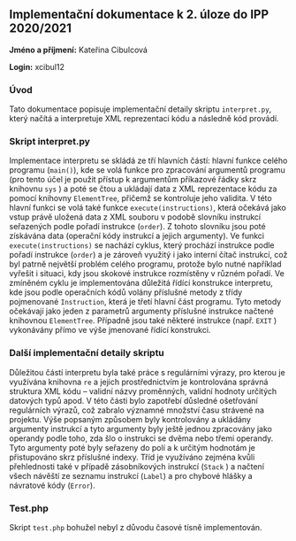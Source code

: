 ## Implementační dokumentace k 2. úloze do IPP 2020/2021
**Jméno a příjmení:** Kateřina Cibulcová

**Login:** xcibul12

### Úvod

Tato dokumentace popisuje implementační detaily skriptu `interpret.py`, který načítá 
a interpretuje XML reprezentaci kódu a následně kód provádí.

### Skript interpret.py

Implementace interpretu se skládá ze tří hlavních částí: hlavní funkce celého programu
(`main()`), kde se volá funkce pro zpracování argumentů programu (pro tento účel je
použit přístup k argumentům příkazové řádky skrz knihovnu `sys` ) a poté se čtou 
a ukládají data z XML reprezentace kódu za pomocí knihovny `ElementTree`, přičemž
se kontroluje jeho validita. V této hlavní funkci se volá také funkce
`execute(instructions)`, která očekává jako vstup právě uložená data z XML souboru
v podobě slovníku instrukcí seřazených podle pořadí instrukce (`order`). Z tohoto
slovníku jsou poté získávána data (operační kódy instrukcí a jejich argumenty).
Ve funkci `execute(instructions)` se nachází cyklus, který prochází instrukce podle 
pořadí instrukce (`order`) a je zároveň využitý i jako interní čítač instrukcí, 
což byl patrně největší problém celého programu, protože bylo nutné například
vyřešit i situaci, kdy jsou skokové instrukce rozmístěny v různém pořadí. 
Ve zmíněném cyklu je implementována důležitá řídící konstrukce interpretu, kde jsou 
podle operačních kódů volány příslušné metody z třídy pojmenované `Instruction`, 
která je třetí hlavní část programu. Tyto metody očekávají jako jeden z parametrů 
argumenty příslušné instrukce načtené knihovnou `ElementTree`. Případně jsou také 
některé instrukce (např. `EXIT` ) vykonávány přímo ve výše jmenované řídící konstrukci.

### Další implementační detaily skriptu

Důležitou částí interpretu byla také práce s regulárními výrazy, pro kterou je využívána knihovna `re` a jejich prostřednictvím je kontrolována správná struktura XML kódu – validní názvy proměnných, validní hodnoty určitých datových typů apod. V této části bylo zapotřebí důsledné ošetřování regulárních výrazů, což zabralo významné množství času strávené na projektu. Výše popsaným způsobem byly kontrolovány a ukládány argumenty instrukcí a tyto argumenty byly ještě jednou zpracovány jako operandy podle toho, zda šlo o instrukci se dvěma nebo třemi operandy.
Tyto argumenty poté byly seřazeny do polí a k určitým hodnotám je přistupováno skrz příslušné indexy. Tříd je využíváno zejména kvůli přehlednosti také v případě zásobníkových instrukcí (`Stack` ) a načtení všech návěští ze seznamu instrukcí (`Label`) a pro chybové hlášky a návratové kódy (`Error`).

### Test.php

Skript `test.php` bohužel nebyl z důvodu časové tísně implementován.